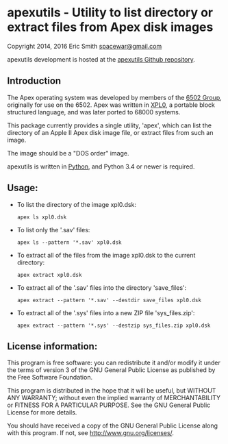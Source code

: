 # apexutils - Utility to list directory or extract files from Apex disk images

Copyright 2014, 2016 Eric Smith <spacewar@gmail.com>

apexutils development is hosted at the
[apexutils Github repository](https://github.com/brouhaha/apexutils/).

## Introduction

The Apex operating system was developed by members of the
[6502 Group](http://www.6502group.org/),
originally for use on the 6502. Apex was written in
[XPL0](http://www.xpl0.org/),
a portable block structured language, and was later ported to 68000 systems.

This package currently provides a single utility, 'apex', which
can list the directory of an Apple II Apex disk image file, or
extract files from such an image.

The image should be a "DOS order" image.

apexutils is written in
[Python](http://www.python.org/),
and Python 3.4 or newer is required.


## Usage:

* To list the directory of the image xpl0.dsk:

  `apex ls xpl0.dsk`

* To list only the '.sav' files:

  `apex ls --pattern '*.sav' xpl0.dsk`

* To extract all of the files from the image xpl0.dsk to the current
directory:

  `apex extract xpl0.dsk`

* To extract all of the '.sav' files into the directory 'save_files':

  `apex extract --pattern '*.sav' --destdir save_files xpl0.dsk`

* To extract all of the '.sys' files into a new ZIP file 'sys_files.zip':

  `apex extract --pattern '*.sys' --destzip sys_files.zip xpl0.dsk`


## License information:

This program is free software: you can redistribute it and/or modify
it under the terms of version 3 of the GNU General Public License
as published by the Free Software Foundation.

This program is distributed in the hope that it will be useful,
but WITHOUT ANY WARRANTY; without even the implied warranty of
MERCHANTABILITY or FITNESS FOR A PARTICULAR PURPOSE.  See the
GNU General Public License for more details.

You should have received a copy of the GNU General Public License
along with this program.  If not, see <http://www.gnu.org/licenses/>.
